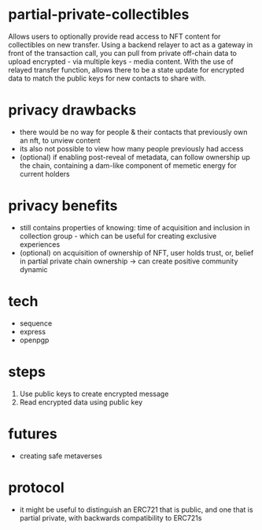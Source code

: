 # partial-private-collectibles
Allows users to optionally provide read access to NFT content for collectibles on new transfer. Using a backend relayer to act as a gateway in front of the transaction call, you can pull from private off-chain data to upload encrypted - via multiple keys - media content. With the use of relayed transfer function, allows there to be a state update for encrypted data to match the public keys for new contacts to share with. 

# privacy drawbacks
- there would be no way for people & their contacts that previously own an nft, to unview content
- its also not possible to view how many people previously had access
- (optional) if enabling post-reveal of metadata, can follow ownership up the chain, containing a dam-like component of memetic energy for current holders

# privacy benefits
- still contains properties of knowing: time of acquisition and inclusion in collection group - which can be useful for creating exclusive experiences
- (optional) on acquisition of ownership of NFT, user holds trust, or, belief in partial private chain ownership -> can create positive community dynamic

# tech
- sequence
- express 
- openpgp

# steps
1. Use public keys to create encrypted message
2. Read encrypted data using public key

# futures
- creating safe metaverses

# protocol
- it might be useful to distinguish an ERC721 that is public, and one that is partial private, with backwards compatibility to ERC721s